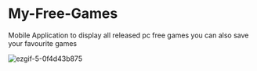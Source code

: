 # My-Free-Games
Mobile Application to display all released pc free games
you can also save your favourite games

![ezgif-5-0f4d43b875](https://github.com/AbdallahHassanN/My-Free-Games/assets/81488210/9ef1cffb-44bb-434b-8664-883af043a4c6)

